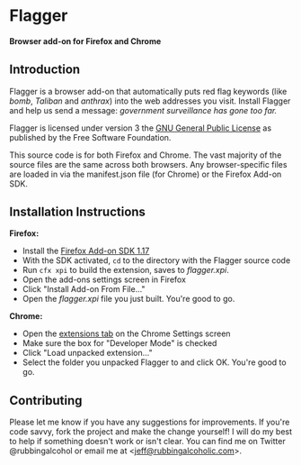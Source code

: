 Flagger
==========================================
#### Browser add-on for Firefox and Chrome

Introduction
------------
Flagger is a browser add-on that automatically puts red flag keywords (like
_bomb_, _Taliban_ and _anthrax_) into the web addresses you visit. Install
Flagger and help us send a message: _government surveillance has gone too far._

Flagger is licensed under version 3 the [GNU General Public License][1] as
published by the Free Software Foundation.

This source code is for both Firefox and Chrome. The vast majority of the
source files are the same across both browsers. Any browser-specific files are
loaded in via the manifest.json file (for Chrome) or the Firefox Add-on SDK.


Installation Instructions
-------------------------
**Firefox:**

* Install the [Firefox Add-on SDK 1.17][2]
* With the SDK activated, `cd` to the directory with the Flagger source code
* Run `cfx xpi` to build the extension, saves to _flagger.xpi_.
* Open the add-ons settings screen in Firefox
* Click "Install Add-on From File..."
* Open the _flagger.xpi_ file you just built. You're good to go.

**Chrome:**

* Open the [extensions tab][3] on the Chrome Settings screen
* Make sure the box for "Developer Mode" is checked
* Click "Load unpacked extension..."
* Select the folder you unpacked Flagger to and click OK. You're good to go.


Contributing
------------
Please let me know if you have any suggestions for improvements. If you're code
savvy, fork the project and make the change yourself! I will do my best to help
if something doesn't work or isn't clear. You can find me on Twitter
@rubbingalcohol or email me at <<jeff@rubbingalcoholic.com>>.


[1]: http://www.gnu.org/licenses/gpl-3.0.html
[2]: https://addons.mozilla.org/en-us/developers/builder
[3]: chrome://extensions/
